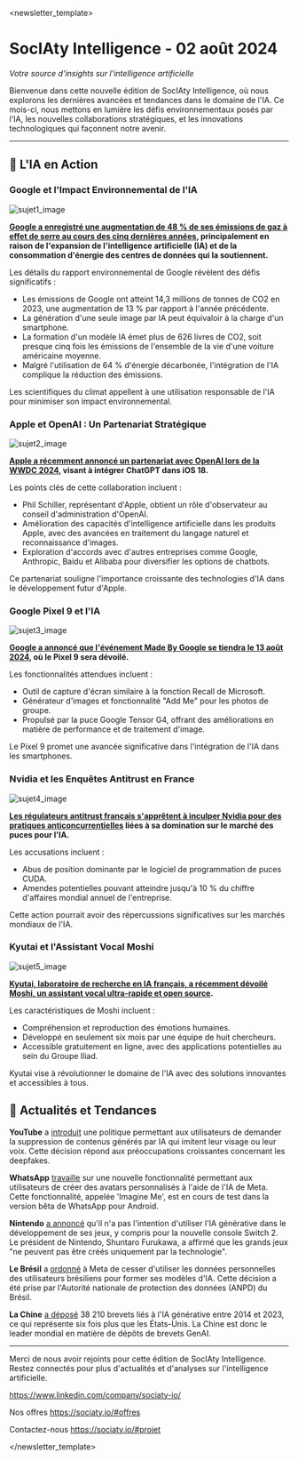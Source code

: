 <newsletter_template>
# SocIAty Intelligence - 02 août 2024

*Votre source d'insights sur l'intelligence artificielle*

Bienvenue dans cette nouvelle édition de SocIAty Intelligence, où nous explorons les dernières avancées et tendances dans le domaine de l'IA. Ce mois-ci, nous mettons en lumière les défis environnementaux posés par l'IA, les nouvelles collaborations stratégiques, et les innovations technologiques qui façonnent notre avenir.

---

## 🚀 L'IA en Action

### Google et l'Impact Environnemental de l'IA
![sujet1_image](https://atlantico-media.s3.eu-west-3.amazonaws.com/000_1_LO_9_MC_15a1433a42_dc0a8f2dfb.jpg)

**[Google a enregistré une augmentation de 48 % de ses émissions de gaz à effet de serre au cours des cinq dernières années](https://atlantico.fr/article/pepite/avec-l-ia-google-a-vu-ses-emissions-de-carbone-augmenter-de-48percent-en-cinq-ans), principalement en raison de l'expansion de l'intelligence artificielle (IA) et de la consommation d'énergie des centres de données qui la soutiennent.**

Les détails du rapport environnemental de Google révèlent des défis significatifs :

- Les émissions de Google ont atteint 14,3 millions de tonnes de CO2 en 2023, une augmentation de 13 % par rapport à l'année précédente.
- La génération d'une seule image par IA peut équivaloir à la charge d'un smartphone.
- La formation d'un modèle IA émet plus de 626 livres de CO2, soit presque cinq fois les émissions de l'ensemble de la vie d'une voiture américaine moyenne.
- Malgré l'utilisation de 64 % d'énergie décarbonée, l'intégration de l'IA complique la réduction des émissions.

Les scientifiques du climat appellent à une utilisation responsable de l'IA pour minimiser son impact environnemental.

### Apple et OpenAI : Un Partenariat Stratégique
![sujet2_image](https://9to5mac.com/wp-content/uploads/sites/6/2024/02/Phil-Schiller-advances-to-apple-fellow_08042020_big.jpg.large_2x-2.jpg?quality=82&strip=all&w=1600)

**[Apple a récemment annoncé un partenariat avec OpenAI lors de la WWDC 2024](https://9to5mac.com/2024/07/02/apple-phil-schiller-openai-board-observer/), visant à intégrer ChatGPT dans iOS 18.**

Les points clés de cette collaboration incluent :

- Phil Schiller, représentant d'Apple, obtient un rôle d'observateur au conseil d'administration d'OpenAI.
- Amélioration des capacités d'intelligence artificielle dans les produits Apple, avec des avancées en traitement du langage naturel et reconnaissance d'images.
- Exploration d'accords avec d'autres entreprises comme Google, Anthropic, Baidu et Alibaba pour diversifier les options de chatbots.

Ce partenariat souligne l'importance croissante des technologies d'IA dans le développement futur d'Apple.

### Google Pixel 9 et l'IA
![sujet3_image](https://www.techspot.com/images2/news/bigimage/2024/01/2024-01-24-image-10.jpg)

**[Google a annoncé que l'événement Made By Google se tiendra le 13 août 2024](https://www.techspot.com/news/103631-google-pixel-9-reveal-coming-august-head-off.html), où le Pixel 9 sera dévoilé.**

Les fonctionnalités attendues incluent :

- Outil de capture d'écran similaire à la fonction Recall de Microsoft.
- Générateur d'images et fonctionnalité "Add Me" pour les photos de groupe.
- Propulsé par la puce Google Tensor G4, offrant des améliorations en matière de performance et de traitement d'image.

Le Pixel 9 promet une avancée significative dans l'intégration de l'IA dans les smartphones.

### Nvidia et les Enquêtes Antitrust en France
![sujet4_image](https://d15shllkswkct0.cloudfront.net/wp-content/blogs.dir/1/files/2024/07/document-2.jpeg)

**[Les régulateurs antitrust français s'apprêtent à inculper Nvidia pour des pratiques anticoncurrentielles](https://siliconangle.com/2024/07/01/france-poised-slap-nvidia-antitrust-charges-stemming-ai-dominance/) liées à sa domination sur le marché des puces pour l'IA.**

Les accusations incluent :

- Abus de position dominante par le logiciel de programmation de puces CUDA.
- Amendes potentielles pouvant atteindre jusqu'à 10 % du chiffre d'affaires mondial annuel de l'entreprise.

Cette action pourrait avoir des répercussions significatives sur les marchés mondiaux de l'IA.

### Kyutai et l'Assistant Vocal Moshi
![sujet5_image](https://media.zenfs.com/fr/numerama_fr_articles_937/58169501d0d31a481c0b9e3f78c44dbf)

**[Kyutai, laboratoire de recherche en IA français, a récemment dévoilé Moshi, un assistant vocal ultra-rapide et open source](https://fr.news.yahoo.com/xavier-niel-va-vite-qu-134651350.html).**

Les caractéristiques de Moshi incluent :

- Compréhension et reproduction des émotions humaines.
- Développé en seulement six mois par une équipe de huit chercheurs.
- Accessible gratuitement en ligne, avec des applications potentielles au sein du Groupe Iliad.

Kyutai vise à révolutionner le domaine de l'IA avec des solutions innovantes et accessibles à tous.

## 📰 Actualités et Tendances

**YouTube** a [introduit](https://www.msn.com/en-us/money/other/youtube-confirms-it-ll-pull-ai-fakes-in-48-hours-if-a-complaint-s-upheld/ar-BB1peX7Q) une politique permettant aux utilisateurs de demander la suppression de contenus générés par IA qui imitent leur visage ou leur voix. Cette décision répond aux préoccupations croissantes concernant les deepfakes.

**WhatsApp** [travaille](https://www.msn.com/en-in/money/news/whatsapp-working-on-a-new-feature-to-let-users-create-their-avatars-using-meta-ai/ar-BB1pfrtE) sur une nouvelle fonctionnalité permettant aux utilisateurs de créer des avatars personnalisés à l'aide de l'IA de Meta. Cette fonctionnalité, appelée 'Imagine Me', est en cours de test dans la version bêta de WhatsApp pour Android.

**Nintendo** [a annoncé](https://bgr.com/entertainment/nintendo-has-no-plans-to-use-generative-ai-for-switch-2-games/) qu'il n'a pas l'intention d'utiliser l'IA générative dans le développement de ses jeux, y compris pour la nouvelle console Switch 2. Le président de Nintendo, Shuntaro Furukawa, a affirmé que les grands jeux "ne peuvent pas être créés uniquement par la technologie".

**Le Brésil** a [ordonné](https://brandequity.economictimes.indiatimes.com/news/digital/brazil-tells-meta-to-stop-taking-user-data-to-train-ai/111462604) à Meta de cesser d'utiliser les données personnelles des utilisateurs brésiliens pour former ses modèles d'IA. Cette décision a été prise par l'Autorité nationale de protection des données (ANPD) du Brésil.

**La Chine** [a déposé](https://finance.yahoo.com/news/chinese-generative-ai-patents-top-093000692.html) 38 210 brevets liés à l'IA générative entre 2014 et 2023, ce qui représente six fois plus que les États-Unis. La Chine est donc le leader mondial en matière de dépôts de brevets GenAI.

---

Merci de nous avoir rejoints pour cette édition de SocIAty Intelligence. Restez connectés pour plus d'actualités et d'analyses sur l'intelligence artificielle.

https://www.linkedin.com/company/sociaty-io/

Nos offres https://sociaty.io/#offres

Contactez-nous https://sociaty.io/#projet

</newsletter_template>